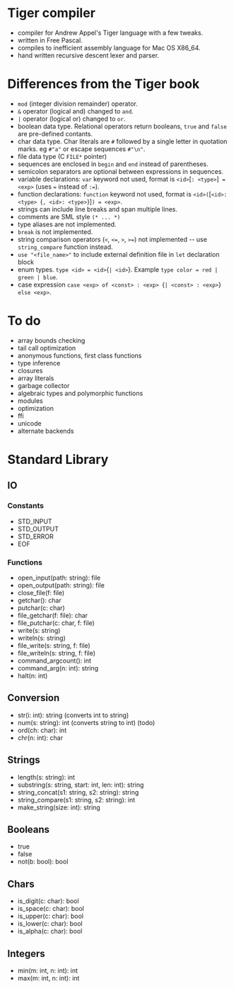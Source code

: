 # Tiger compiler

- compiler for Andrew Appel's Tiger language with a few tweaks.
- written in Free Pascal.
- compiles to inefficient assembly language for Mac OS X86_64.
- hand written recursive descent lexer and parser.

# Differences from the Tiger book

- `mod` (integer division remainder) operator.
- `&` operator (logical and) changed to `and`.
- `|` operator (logical or) changed to `or`.
- boolean data type. Relational operators return booleans, `true` and
  `false` are pre-defined contants.
- char data type. Char literals are `#` followed by a single letter in
  quotation marks. eg `#"a"` or escape sequences `#"\n"`.
- file data type (C `FILE*` pointer) 
- sequences are enclosed in `begin` and `end` instead of
  parentheses.
- semicolon separators are optional between expressions in sequences.
- variable declarations: `var` keyword not used, format is
  `<id>`[`: <type>`]` = <exp>` (uses `=` instead of `:=`).
- function declarations: `function` keyword not used, format is
  `<id>(`[`<id>: <type> `{`, <id>: <type>`}]`) = <exp>`.
- strings can include line breaks and span multiple lines.
- comments are SML style `(* ... *)`
- type aliases are not implemented.
- `break` is not implemented.
- string comparison operators (`<`, `<=`, `>`, `>=`) not implemented --
  use `string_compare` function instead.
- `use "<file_name>"` to include external definition file in `let`
  declaration block
- enum types. `type <id> = <id>`{`| <id>`}. Example `type color = red | green | blue`.
- case expression `case <exp> of <const> : <exp> `{`| <const> : <exp>`}` else <exp>`.

# To do

- array bounds checking
- tail call optimization
- anonymous functions, first class functions
- type inference
- closures
- array literals
- garbage collector
- algebraic types and polymorphic functions
- modules
- optimization
- ffi
- unicode
- alternate backends

# Standard Library

## IO

### Constants

- STD_INPUT
- STD_OUTPUT
- STD_ERROR
- EOF

### Functions

- open_input(path: string): file
- open_output(path: string): file
- close_file(f: file)
- getchar(): char
- putchar(c: char)
- file_getchar(f: file): char
- file_putchar(c: char, f: file)
- write(s: string)
- writeln(s: string)
- file_write(s: string, f: file)
- file_writeln(s: string, f: file)
- command_argcount(): int
- command_arg(n: int): string
- halt(n: int)

## Conversion

- str(i: int): string           (converts int to string)
- num(s: string): int           (converts string to int) (todo)
- ord(ch: char): int
- chr(n: int): char

## Strings

- length(s: string): int
- substring(s: string, start: int, len: int): string
- string_concat(s1: string, s2: string): string
- string_compare(s1: string, s2: string): int
- make_string(size: int): string

## Booleans

- true
- false
- not(b: bool): bool

## Chars

- is_digit(c: char): bool
- is_space(c: char): bool
- is_upper(c: char): bool
- is_lower(c: char): bool
- is_alpha(c: char): bool

## Integers

- min(m: int, n: int): int
- max(m: int, n: int): int
